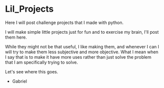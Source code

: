 # Lil_Projects
Here I will post challenge projects that I made with python.

I will make simple little projects just for fun and to exercise my brain, I'll post them here.

While they might not be that useful, I like making them, and whenever I can I will try to make them less subjective and more objective.
What I mean when I say that is to make it have more uses rather than just solve the problem that I am specifically trying to solve.

Let's see where this goes.
- Gabriel

